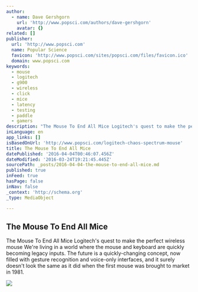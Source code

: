 ```yaml
---
author:
  - name: Dave Gershgorn
    url: 'http://www.popsci.com/authors/dave-gershgorn'
    avatar: {}
related: []
publisher:
  url: 'http://www.popsci.com'
  name: Popular Science
  favicon: 'http://www.popsci.com/sites/popsci.com/files/favicon.ico'
  domain: www.popsci.com
keywords:
  - mouse
  - logitech
  - g900
  - wireless
  - click
  - mice
  - latency
  - testing
  - paddle
  - gamers
description: "The Mouse To End All Mice Logitech's quest to make the perfect wireless mouse We're living in a world where the mouse and keyboard are quickly becoming legacy inputs. The future is a quickly-changing concept, now filled with gesture recognition and voice-only interfaces, and it surely doesn't look the same as it did when the first mouse was brought to market in 1981."
inLanguage: en
app_links: []
isBasedOnUrl: 'http://www.popsci.com/logitech-chaos-spectrum-mouse'
title: The Mouse To End All Mice
datePublished: '2016-04-04T00:46:07.456Z'
dateModified: '2016-03-24T19:21:45.445Z'
sourcePath: _posts/2016-04-04-the-mouse-to-end-all-mice.md
published: true
inFeed: true
hasPage: false
inNav: false
_context: 'http://schema.org'
_type: MediaObject

---
```

<article style=""><h1>The Mouse To End All Mice</h1><p>The Mouse To End All Mice Logitech's quest to make the perfect wireless mouse We're living in a world where the mouse and keyboard are quickly becoming legacy inputs. The future is a quickly-changing concept, now filled with gesture recognition and voice-only interfaces, and it surely doesn't look the same as it did when the first mouse was brought to market in 1981.</p><img src="http://www.popsci.com/sites/popsci.com/files/g900_0.jpg" /></article>